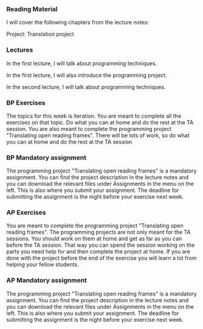 ### Reading Material
I will cover the following chapters from the lecture notes:

Project: Translation project

### Lectures
In the first lecture, I will talk about programming techniques.

In the first lecture, I will also introduce the programming project.

In the second lecture, I will talk about programming techniques.

### BP Exercises
The topics for this week is iteration. You are meant to complete all the exercises on that topic. Do what you can at home and do the rest at the TA session. You are also meant to complete the programming project "Translating open reading frames". There will be lots of work, so do what you can at home and do the rest at the TA session

### BP Mandatory assignment
The programming project "Translating open reading frames" is a mandatory assignment. You can find the project description in the lecture notes and you can download the relevant files under Assignments in the menu on the left. This is also where you submit your assignment. The deadline for submitting the assignment is the night before your exercise next week.

### AP Exercises
You are meant to complete the programming project "Translating open reading frames". The programming projects are not only meant for the TA sessions. You should work on them at home and get as far as you can before the TA session. That way you can spend the session working on the parts you need help for and then complete the project at home. If you are done with the project before the end of the exercise you will learn a lot from helping your fellow students.

### AP Mandatory assignment
The programming project "Translating open reading frames" is a mandatory assignment. You can find the project description in the lecture notes and you can download the relevant files under Assignments in the menu on the left. This is also where you submit your assignment. The deadline for submitting the assignment is the night before your exercise next week.